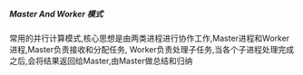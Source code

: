 ##### Master And Worker 模式

常用的并行计算模式,核心思想是由两类进程进行协作工作,Master进程和Worker进程,Master负责接收和分配任务,
Worker负责处理子任务,当各个子进程处理完成之后,会将结果返回给Master,由Master做总结和归纳
